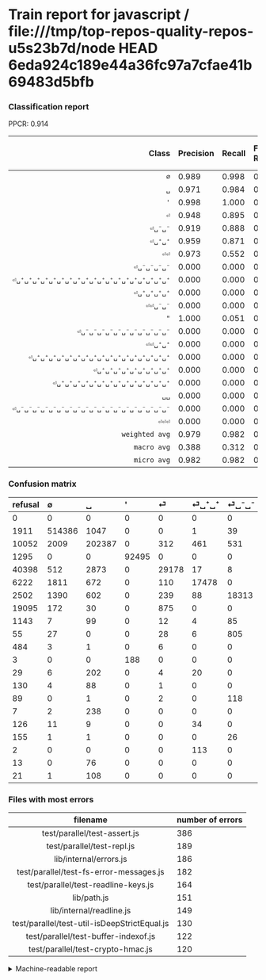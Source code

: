 # Train report for javascript / file:///tmp/top-repos-quality-repos-u5s23b7d/node HEAD 6eda924c189e44a36fc97a7cfae41b69483d5bfb

### Classification report

PPCR: 0.914

| Class | Precision | Recall | Full Recall | F1-score | Full F1-score | Support | Full Support | PPCR |
|------:|:----------|:-------|:------------|:---------|:---------|:--------|:-------------|:-----|
| `∅` | 0.989| 0.998| 0.994| 0.993| 0.991| 515473| 517384| 0.996 |
| `␣` | 0.971| 0.984| 0.938| 0.977| 0.954| 205700| 215752| 0.953 |
| `'` | 0.998| 1.000| 0.986| 0.999| 0.992| 92495| 93790| 0.986 |
| `⏎` | 0.948| 0.895| 0.400| 0.921| 0.562| 32608| 73006| 0.447 |
| `⏎␣⁻␣⁻` | 0.919| 0.888| 0.792| 0.903| 0.851| 20632| 23134| 0.892 |
| `⏎␣⁺␣⁺` | 0.959| 0.871| 0.665| 0.913| 0.785| 20071| 26293| 0.763 |
| `⏎⏎` | 0.973| 0.552| 0.062| 0.705| 0.116| 2406| 21501| 0.112 |
| `⏎␣⁻␣⁻␣⁻␣⁻` | 0.000| 0.000| 0.000| 0.000| 0.000| 866| 921| 0.940 |
| `⏎␣⁺␣⁺␣⁺␣⁺␣⁺␣⁺␣⁺␣⁺␣⁺␣⁺␣⁺␣⁺␣⁺␣⁺␣⁺␣⁺␣⁺␣⁺␣⁺` | 0.000| 0.000| 0.000| 0.000| 0.000| 240| 247| 0.972 |
| `⏎␣⁺␣⁺␣⁺␣⁺` | 0.000| 0.000| 0.000| 0.000| 0.000| 232| 261| 0.889 |
| `⏎⏎␣⁻␣⁻` | 0.000| 0.000| 0.000| 0.000| 0.000| 207| 1350| 0.153 |
| `"` | 1.000| 0.051| 0.050| 0.096| 0.095| 198| 201| 0.985 |
| `⏎␣⁻␣⁻␣⁻␣⁻␣⁻␣⁻␣⁻␣⁻␣⁻␣⁻␣⁻` | 0.000| 0.000| 0.000| 0.000| 0.000| 121| 210| 0.576 |
| `⏎⏎␣⁺␣⁺` | 0.000| 0.000| 0.000| 0.000| 0.000| 113| 115| 0.983 |
| `⏎␣⁺␣⁺␣⁺␣⁺␣⁺␣⁺␣⁺␣⁺␣⁺␣⁺␣⁺␣⁺␣⁺␣⁺␣⁺␣⁺␣⁺` | 0.000| 0.000| 0.000| 0.000| 0.000| 109| 130| 0.838 |
| `⏎␣⁺␣⁺␣⁺␣⁺␣⁺␣⁺␣⁺␣⁺␣⁺` | 0.000| 0.000| 0.000| 0.000| 0.000| 93| 223| 0.417 |
| `⏎␣⁺␣⁺␣⁺␣⁺␣⁺␣⁺␣⁺␣⁺␣⁺␣⁺␣⁺␣⁺␣⁺␣⁺` | 0.000| 0.000| 0.000| 0.000| 0.000| 76| 89| 0.854 |
| `␣␣` | 0.000| 0.000| 0.000| 0.000| 0.000| 54| 180| 0.300 |
| `⏎␣⁻␣⁻␣⁻␣⁻␣⁻␣⁻␣⁻␣⁻␣⁻␣⁻␣⁻␣⁻␣⁻␣⁻␣⁻␣⁻␣⁻␣⁻␣⁻` | 0.000| 0.000| 0.000| 0.000| 0.000| 28| 183| 0.153 |
| `⏎⏎⏎` | 0.000| 0.000| 0.000| 0.000| 0.000| 27| 511| 0.053 |
| `weighted avg` | 0.979| 0.982| 0.898| 0.980| 0.918| 891749| 975481| 0.914 |
| `macro avg` | 0.388| 0.312| 0.244| 0.325| 0.267| 891749| 975481| 0.914 |
| `micro avg` | 0.982| 0.982| 0.898| 0.982| 0.938| 891749| 975481| 0.914 |

### Confusion matrix

|refusal|  ∅| ␣| '| ⏎| ⏎␣⁺␣⁺| ⏎␣⁻␣⁻| ⏎⏎| ⏎⏎␣⁻␣⁻| ⏎␣⁻␣⁻␣⁻␣⁻| ⏎⏎⏎| "| ⏎␣⁺␣⁺␣⁺␣⁺| ⏎␣⁺␣⁺␣⁺␣⁺␣⁺␣⁺␣⁺␣⁺␣⁺| ⏎␣⁻␣⁻␣⁻␣⁻␣⁻␣⁻␣⁻␣⁻␣⁻␣⁻␣⁻| ⏎␣⁺␣⁺␣⁺␣⁺␣⁺␣⁺␣⁺␣⁺␣⁺␣⁺␣⁺␣⁺␣⁺␣⁺␣⁺␣⁺␣⁺␣⁺␣⁺| ␣␣| ⏎␣⁻␣⁻␣⁻␣⁻␣⁻␣⁻␣⁻␣⁻␣⁻␣⁻␣⁻␣⁻␣⁻␣⁻␣⁻␣⁻␣⁻␣⁻␣⁻| ⏎⏎␣⁺␣⁺| ⏎␣⁺␣⁺␣⁺␣⁺␣⁺␣⁺␣⁺␣⁺␣⁺␣⁺␣⁺␣⁺␣⁺␣⁺| ⏎␣⁺␣⁺␣⁺␣⁺␣⁺␣⁺␣⁺␣⁺␣⁺␣⁺␣⁺␣⁺␣⁺␣⁺␣⁺␣⁺␣⁺| 
|:---|:---|:---|:---|:---|:---|:---|:---|:---|:---|:---|:---|:---|:---|:---|:---|:---|:---|:---|:---|:---|
|0 |0 |0 |0 |0 |0 |0 |0 |0 |0 |0 |0 |0 |0 |0 |0 |0 |0 |0 |0 |0 |
|1911 |514386 |1047 |0 |0 |1 |39 |0 |0 |0 |0 |0 |0 |0 |0 |0 |0 |0 |0 |0 |0 |
|10052 |2009 |202387 |0 |312 |461 |531 |0 |0 |0 |0 |0 |0 |0 |0 |0 |0 |0 |0 |0 |0 |
|1295 |0 |0 |92495 |0 |0 |0 |0 |0 |0 |0 |0 |0 |0 |0 |0 |0 |0 |0 |0 |0 |
|40398 |512 |2873 |0 |29178 |17 |8 |20 |0 |0 |0 |0 |0 |0 |0 |0 |0 |0 |0 |0 |0 |
|6222 |1811 |672 |0 |110 |17478 |0 |0 |0 |0 |0 |0 |0 |0 |0 |0 |0 |0 |0 |0 |0 |
|2502 |1390 |602 |0 |239 |88 |18313 |0 |0 |0 |0 |0 |0 |0 |0 |0 |0 |0 |0 |0 |0 |
|19095 |172 |30 |0 |875 |0 |0 |1329 |0 |0 |0 |0 |0 |0 |0 |0 |0 |0 |0 |0 |0 |
|1143 |7 |99 |0 |12 |4 |85 |0 |0 |0 |0 |0 |0 |0 |0 |0 |0 |0 |0 |0 |0 |
|55 |27 |0 |0 |28 |6 |805 |0 |0 |0 |0 |0 |0 |0 |0 |0 |0 |0 |0 |0 |0 |
|484 |3 |1 |0 |6 |0 |0 |17 |0 |0 |0 |0 |0 |0 |0 |0 |0 |0 |0 |0 |0 |
|3 |0 |0 |188 |0 |0 |0 |0 |0 |0 |0 |10 |0 |0 |0 |0 |0 |0 |0 |0 |0 |
|29 |6 |202 |0 |4 |20 |0 |0 |0 |0 |0 |0 |0 |0 |0 |0 |0 |0 |0 |0 |0 |
|130 |4 |88 |0 |1 |0 |0 |0 |0 |0 |0 |0 |0 |0 |0 |0 |0 |0 |0 |0 |0 |
|89 |0 |1 |0 |2 |0 |118 |0 |0 |0 |0 |0 |0 |0 |0 |0 |0 |0 |0 |0 |0 |
|7 |2 |238 |0 |0 |0 |0 |0 |0 |0 |0 |0 |0 |0 |0 |0 |0 |0 |0 |0 |0 |
|126 |11 |9 |0 |0 |34 |0 |0 |0 |0 |0 |0 |0 |0 |0 |0 |0 |0 |0 |0 |0 |
|155 |1 |1 |0 |0 |0 |26 |0 |0 |0 |0 |0 |0 |0 |0 |0 |0 |0 |0 |0 |0 |
|2 |0 |0 |0 |0 |113 |0 |0 |0 |0 |0 |0 |0 |0 |0 |0 |0 |0 |0 |0 |0 |
|13 |0 |76 |0 |0 |0 |0 |0 |0 |0 |0 |0 |0 |0 |0 |0 |0 |0 |0 |0 |0 |
|21 |1 |108 |0 |0 |0 |0 |0 |0 |0 |0 |0 |0 |0 |0 |0 |0 |0 |0 |0 |0 |

### Files with most errors

| filename | number of errors|
|:----:|:-----|
| test/parallel/test-assert.js | 386 |
| test/parallel/test-repl.js | 189 |
| lib/internal/errors.js | 186 |
| test/parallel/test-fs-error-messages.js | 182 |
| test/parallel/test-readline-keys.js | 164 |
| lib/path.js | 151 |
| lib/internal/readline.js | 149 |
| test/parallel/test-util-isDeepStrictEqual.js | 130 |
| test/parallel/test-buffer-indexof.js | 122 |
| test/parallel/test-crypto-hmac.js | 120 |

<details>
    <summary>Machine-readable report</summary>
```json
{
  "cl_report": {"\"": {"f1-score": 0.09615384615384615, "precision": 1.0, "recall": 0.050505050505050504, "support": 198}, "\u0027": {"f1-score": 0.9989847606087116, "precision": 0.9979715805487522, "recall": 1.0, "support": 92495}, "macro avg": {"f1-score": 0.3253569631910338, "precision": 0.3878523949535706, "recall": 0.31189404538459875, "support": 891749}, "micro avg": {"f1-score": 0.9818637307134631, "precision": 0.9818637307134631, "recall": 0.9818637307134631, "support": 891749}, "weighted avg": {"f1-score": 0.9802245730153697, "precision": 0.9792996545234769, "recall": 0.9818637307134631, "support": 891749}, "\u2205": {"f1-score": 0.9932005232594624, "precision": 0.9885536820014529, "recall": 0.9978912571560489, "support": 515473}, "\u23ce": {"f1-score": 0.9208047337278106, "precision": 0.9483537556472844, "recall": 0.8948110893032385, "support": 32608}, "\u23ce\u23ce": {"f1-score": 0.7046659597030753, "precision": 0.972913616398243, "recall": 0.5523690773067331, "support": 2406}, "\u23ce\u23ce\u23ce": {"f1-score": 0.0, "precision": 0.0, "recall": 0.0, "support": 27}, "\u23ce\u23ce\u2423\u207a\u2423\u207a": {"f1-score": 0.0, "precision": 0.0, "recall": 0.0, "support": 113}, "\u23ce\u23ce\u2423\u207b\u2423\u207b": {"f1-score": 0.0, "precision": 0.0, "recall": 0.0, "support": 207}, "\u23ce\u2423\u207a\u2423\u207a": {"f1-score": 0.9128561355861384, "precision": 0.9591702337833388, "recall": 0.8708086293657515, "support": 20071}, "\u23ce\u2423\u207a\u2423\u207a\u2423\u207a\u2423\u207a": {"f1-score": 0.0, "precision": 0.0, "recall": 0.0, "support": 232}, "\u23ce\u2423\u207a\u2423\u207a\u2423\u207a\u2423\u207a\u2423\u207a\u2423\u207a\u2423\u207a\u2423\u207a\u2423\u207a": {"f1-score": 0.0, "precision": 0.0, "recall": 0.0, "support": 93}, "\u23ce\u2423\u207a\u2423\u207a\u2423\u207a\u2423\u207a\u2423\u207a\u2423\u207a\u2423\u207a\u2423\u207a\u2423\u207a\u2423\u207a\u2423\u207a\u2423\u207a\u2423\u207a\u2423\u207a": {"f1-score": 0.0, "precision": 0.0, "recall": 0.0, "support": 76}, "\u23ce\u2423\u207a\u2423\u207a\u2423\u207a\u2423\u207a\u2423\u207a\u2423\u207a\u2423\u207a\u2423\u207a\u2423\u207a\u2423\u207a\u2423\u207a\u2423\u207a\u2423\u207a\u2423\u207a\u2423\u207a\u2423\u207a\u2423\u207a": {"f1-score": 0.0, "precision": 0.0, "recall": 0.0, "support": 109}, "\u23ce\u2423\u207a\u2423\u207a\u2423\u207a\u2423\u207a\u2423\u207a\u2423\u207a\u2423\u207a\u2423\u207a\u2423\u207a\u2423\u207a\u2423\u207a\u2423\u207a\u2423\u207a\u2423\u207a\u2423\u207a\u2423\u207a\u2423\u207a\u2423\u207a\u2423\u207a": {"f1-score": 0.0, "precision": 0.0, "recall": 0.0, "support": 240}, "\u23ce\u2423\u207b\u2423\u207b": {"f1-score": 0.9030746850112188, "precision": 0.9190966122961104, "recall": 0.8876017836370687, "support": 20632}, "\u23ce\u2423\u207b\u2423\u207b\u2423\u207b\u2423\u207b": {"f1-score": 0.0, "precision": 0.0, "recall": 0.0, "support": 866}, "\u23ce\u2423\u207b\u2423\u207b\u2423\u207b\u2423\u207b\u2423\u207b\u2423\u207b\u2423\u207b\u2423\u207b\u2423\u207b\u2423\u207b\u2423\u207b": {"f1-score": 0.0, "precision": 0.0, "recall": 0.0, "support": 121}, "\u23ce\u2423\u207b\u2423\u207b\u2423\u207b\u2423\u207b\u2423\u207b\u2423\u207b\u2423\u207b\u2423\u207b\u2423\u207b\u2423\u207b\u2423\u207b\u2423\u207b\u2423\u207b\u2423\u207b\u2423\u207b\u2423\u207b\u2423\u207b\u2423\u207b\u2423\u207b": {"f1-score": 0.0, "precision": 0.0, "recall": 0.0, "support": 28}, "\u2423": {"f1-score": 0.9773986197704125, "precision": 0.970988418396231, "recall": 0.9838940204180846, "support": 205700}, "\u2423\u2423": {"f1-score": 0.0, "precision": 0.0, "recall": 0.0, "support": 54}},
  "cl_report_full": {"\"": {"f1-score": 0.09478672985781991, "precision": 1.0, "recall": 0.04975124378109453, "support": 201}, "\u0027": {"f1-score": 0.9920471060153482, "precision": 0.9979715805487522, "recall": 0.9861925578419874, "support": 93790}, "macro avg": {"f1-score": 0.2673443161181502, "precision": 0.3878523949535706, "recall": 0.24430125479733178, "support": 975481}, "micro avg": {"f1-score": 0.9378341179179854, "precision": 0.9818637307134631, "recall": 0.8975838586297427, "support": 975481}, "weighted avg": {"f1-score": 0.918254484127077, "precision": 0.9753047777771362, "recall": 0.8975838586297427, "support": 975481}, "\u2205": {"f1-score": 0.9913715181078627, "precision": 0.9885536820014529, "recall": 0.9942054644132791, "support": 517384}, "\u23ce": {"f1-score": 0.5623428059321789, "precision": 0.9483537556472844, "recall": 0.399665780894721, "support": 73006}, "\u23ce\u23ce": {"f1-score": 0.116237372633052, "precision": 0.972913616398243, "recall": 0.06181107855448584, "support": 21501}, "\u23ce\u23ce\u23ce": {"f1-score": 0.0, "precision": 0.0, "recall": 0.0, "support": 511}, "\u23ce\u23ce\u2423\u207a\u2423\u207a": {"f1-score": 0.0, "precision": 0.0, "recall": 0.0, "support": 115}, "\u23ce\u23ce\u2423\u207b\u2423\u207b": {"f1-score": 0.0, "precision": 0.0, "recall": 0.0, "support": 1350}, "\u23ce\u2423\u207a\u2423\u207a": {"f1-score": 0.7852633943614512, "precision": 0.9591702337833388, "recall": 0.6647396645494998, "support": 26293}, "\u23ce\u2423\u207a\u2423\u207a\u2423\u207a\u2423\u207a": {"f1-score": 0.0, "precision": 0.0, "recall": 0.0, "support": 261}, "\u23ce\u2423\u207a\u2423\u207a\u2423\u207a\u2423\u207a\u2423\u207a\u2423\u207a\u2423\u207a\u2423\u207a\u2423\u207a": {"f1-score": 0.0, "precision": 0.0, "recall": 0.0, "support": 223}, "\u23ce\u2423\u207a\u2423\u207a\u2423\u207a\u2423\u207a\u2423\u207a\u2423\u207a\u2423\u207a\u2423\u207a\u2423\u207a\u2423\u207a\u2423\u207a\u2423\u207a\u2423\u207a\u2423\u207a": {"f1-score": 0.0, "precision": 0.0, "recall": 0.0, "support": 89}, "\u23ce\u2423\u207a\u2423\u207a\u2423\u207a\u2423\u207a\u2423\u207a\u2423\u207a\u2423\u207a\u2423\u207a\u2423\u207a\u2423\u207a\u2423\u207a\u2423\u207a\u2423\u207a\u2423\u207a\u2423\u207a\u2423\u207a\u2423\u207a": {"f1-score": 0.0, "precision": 0.0, "recall": 0.0, "support": 130}, "\u23ce\u2423\u207a\u2423\u207a\u2423\u207a\u2423\u207a\u2423\u207a\u2423\u207a\u2423\u207a\u2423\u207a\u2423\u207a\u2423\u207a\u2423\u207a\u2423\u207a\u2423\u207a\u2423\u207a\u2423\u207a\u2423\u207a\u2423\u207a\u2423\u207a\u2423\u207a": {"f1-score": 0.0, "precision": 0.0, "recall": 0.0, "support": 247}, "\u23ce\u2423\u207b\u2423\u207b": {"f1-score": 0.8506003390696486, "precision": 0.9190966122961104, "recall": 0.7916054292383505, "support": 23134}, "\u23ce\u2423\u207b\u2423\u207b\u2423\u207b\u2423\u207b": {"f1-score": 0.0, "precision": 0.0, "recall": 0.0, "support": 921}, "\u23ce\u2423\u207b\u2423\u207b\u2423\u207b\u2423\u207b\u2423\u207b\u2423\u207b\u2423\u207b\u2423\u207b\u2423\u207b\u2423\u207b\u2423\u207b": {"f1-score": 0.0, "precision": 0.0, "recall": 0.0, "support": 210}, "\u23ce\u2423\u207b\u2423\u207b\u2423\u207b\u2423\u207b\u2423\u207b\u2423\u207b\u2423\u207b\u2423\u207b\u2423\u207b\u2423\u207b\u2423\u207b\u2423\u207b\u2423\u207b\u2423\u207b\u2423\u207b\u2423\u207b\u2423\u207b\u2423\u207b\u2423\u207b": {"f1-score": 0.0, "precision": 0.0, "recall": 0.0, "support": 183}, "\u2423": {"f1-score": 0.9542370563856422, "precision": 0.970988418396231, "recall": 0.9380538766732174, "support": 215752}, "\u2423\u2423": {"f1-score": 0.0, "precision": 0.0, "recall": 0.0, "support": 180}},
  "ppcr": 0.9141633717109816
}
```
</details>
